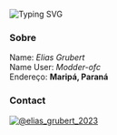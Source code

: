 ![Typing SVG](https://readme-typing-svg.herokuapp.com/?color=FFFF00&size=35&center=true&vCenter=true&width=1000&lines=Olá,Seja+Bem+Vindo,+me+chamo+Elias+Grubert)

### Sobre
  Name: *Elias Grubert*<br/>
  Name User: *Modder-ofc*<br/>
  Endereço: **Maripá, Paraná**<br/>

### Contact
[![@elias_grubert_2023](https://img.icons8.com/fluency/48/000000/instagram-new.png "@bill1300")](https://www.instagram.com/elias_grubert_2023/)
